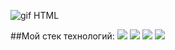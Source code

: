 
![gif HTML](https://rishavanand.github.io/static/images/greetings.gif)

##Мой стек технологий:
<img src="https://img.shields.io/badge/HTML-black?style=for-the-badge&logo=HTML5&logoColor=red"/> <img src="https://img.shields.io/badge/CSS-black?style=for-the-badge&logo=CSS3&logoColor=blue"/> <img src="https://img.shields.io/badge/JavaScript-black?style=for-the-badge&logo=JavaScript&logoColor=blue"/> <img src="https://img.shields.io/badge/ReactJS-black?style=for-the-badge&logo=React&logoColor=blue"/> 
